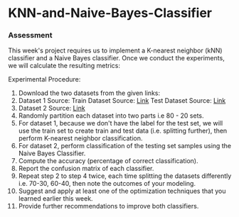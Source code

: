 # KNN-and-Naive-Bayes-Classifier

### Assessment
This week's project requires us to implement a K-nearest neighbor (kNN) classifier  and a Naive Bayes classifier. Once we conduct the experiments, we will calculate the resulting metrics:

Experimental Procedure:

1. Download the two datasets from the given links:
2. Dataset 1 Source: Train Dataset Source: [Link](https://archive.org/download/train5_202002/train%20%285%29.csv) Test Dataset Source: [Link](https://archive.org/download/test1_202002/test%20%281%29.csv)
3. Dataset 2 Source: [Link](https://archive.ics.uci.edu/ml/datasets/Spambase)
4. Randomly partition each dataset into two parts i.e 80 - 20  sets.
5. For dataset 1, because we don't have the label for the test set, we will use the train set to create train and test data (i.e. splitting further), then perform K-nearest neighbor classification.
6. For dataset 2, perform classification of the testing set samples using the Naive Bayes Classifier.
7. Compute the accuracy (percentage of correct classification).
8. Report the confusion matrix of each classifier.
9. Repeat step 2 to step 4 twice, each time splitting the datasets differently i.e. 70-30, 60-40, then note the outcomes of your modeling.
10. Suggest and apply at least one of the optimization techniques that you learned earlier this week.
11. Provide further recommendations to improve both classifiers.
